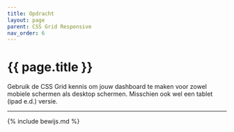```yaml
---
title: Opdracht
layout: page
parent: CSS Grid Responsive
nav_order: 6
---
```


# {{ page.title }}

Gebruik de CSS Grid kennis om jouw dashboard te maken voor zowel mobiele schermen als desktop schermen.
Misschien ook wel een tablet (ipad e.d.) versie.

---

{% include bewijs.md %}
